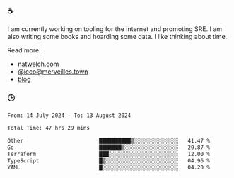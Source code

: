 ### ☕

I am currently working on tooling for the internet and promoting SRE. I am also writing some books and hoarding some data. I like thinking about time. 

Read more:

 - [natwelch.com](https://natwelch.com)
 - [@icco@merveilles.town](https://merveilles.town/@icco)
 - [blog](https://writing.natwelch.com)

### 🕒

<!--START_SECTION:waka-->

```txt
From: 14 July 2024 - To: 13 August 2024

Total Time: 47 hrs 29 mins

Other                        ██████████▒░░░░░░░░░░░░░░   41.47 %
Go                           ███████▒░░░░░░░░░░░░░░░░░   29.87 %
Terraform                    ███░░░░░░░░░░░░░░░░░░░░░░   12.00 %
TypeScript                   █▒░░░░░░░░░░░░░░░░░░░░░░░   04.96 %
YAML                         █░░░░░░░░░░░░░░░░░░░░░░░░   04.20 %
```

<!--END_SECTION:waka-->
